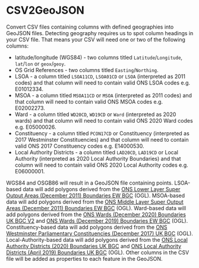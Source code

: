# CSV2GeoJSON

Convert CSV files containing columns with defined geographies into GeoJSON files. Detecting geography requires us to spot column headings in your CSV file. That means your CSV will need one or two of the following columns:

* latitude/longitude (WGS84) - two columns titled `Latitude`/`Longitude`, `lat`/`lon` or `geox`/`geoy`.
* OS Grid References - two columns titled `Easting`/`Northing`.
* LSOA - a column titled `LSOA11CD`, `LSOA01CD` or `LSOA` (interpreted as 2011 codes) and that column will need to contain valid ONS LSOA codes e.g. E01012334.
* MSOA - a column titled `MSOA11CD` or `MSOA` (interpreted as 2011 codes) and that column will need to contain valid ONS MSOA codes e.g. E02002273.
* Ward - a column titled `WD20CD`, `WD19CD` or `Ward` (interpreted as 2020 wards) and that column will need to contain valid ONS 2020 Ward codes e.g. E05000026.
* Constituency - a column titled `PCON17CD` or Constituency (interpreted as 2017 Westminster Constituencies) and that column will need to contain valid ONS 2017 Constituency codes e.g. E14000530.
* Local Authority Districts - a column titled `LAD20CD`, `LAD19CD` or Local Authority (interpreted as 2020 Local Authority Boundaries) and that column will need to contain valid ONS 2020 Local Authority codes e.g. E06000001.

WGS84 and OSGB86 will result in a GeoJSON file containing points. LSOA-based data will add polygons derived from the [ONS Lower Layer Super Output Areas (December 2011) Boundaries EW BGC](https://geoportal.statistics.gov.uk/datasets/lower-layer-super-output-areas-december-2011-boundaries-ew-bgc) (OGL). MSOA-based data will add polygons derived from the [ONS Middle Layer Super Output Areas (December 2011) Boundaries EW BGC](https://geoportal.statistics.gov.uk/datasets/middle-layer-super-output-areas-december-2011-boundaries-ew-bgc) (OGL). Ward-based data will add polygons derived from the [ONS Wards (December 2020) Boundaries UK BGC V2](https://geoportal.statistics.gov.uk/datasets/wards-december-2020-uk-bgc-v2) and [ONS Wards (December 2019) Boundaries EW BGC](https://geoportal.statistics.gov.uk/datasets/wards-december-2019-boundaries-ew-bgc) (OGL). Constituency-based data will add polygons derived from the [ONS Westminster Parliamentary Constituencies (December 2017) UK BGC](https://geoportal.statistics.gov.uk/datasets/westminster-parliamentary-constituencies-december-2017-uk-bgc) (OGL). Local-Authority-based data will add polygons derived from the [ONS Local Authority Districts (2020) Boundaries UK BGC](https://geoportal.statistics.gov.uk/datasets/local-authority-districts-december-2020-uk-bgc) and [ONS Local Authority Districts (April 2019) Boundaries UK BGC](https://geoportal.statistics.gov.uk/datasets/local-authority-districts-april-2019-boundaries-uk-bgc) (OGL). Other columns in the CSV file will be added as properties to each feature in the GeoJSON.

